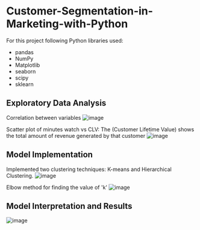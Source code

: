 # Customer-Segmentation-in-Marketing-with-Python
For this project following Python libraries used:
* pandas 
* NumPy 
* Matplotlib 
* seaborn 
* scipy
* sklearn

## Exploratory Data Analysis
Correlation between variables 
![image](https://github.com/Rafia-Shaikh-eng/Customer-Segmentation-in-Marketing-with-Python/assets/64796657/795e1d1f-bf1b-443b-86f5-229e0a3202c7)

Scatter plot of minutes watch vs CLV: The (Customer Lifetime Value) shows the total amount of revenue generated by that customer
![image](https://github.com/Rafia-Shaikh-eng/Customer-Segmentation-in-Marketing-with-Python/assets/64796657/a8e658fb-3f1a-4486-9e44-44e85dc6e0ef)
## Model Implementation
Implemented two clustering techniques: K-means and Hierarchical Clustering.
![image](https://github.com/Rafia-Shaikh-eng/Customer-Segmentation-in-Marketing-with-Python/assets/64796657/992caead-15d2-4d7b-9a8c-53a3562a8176)

Elbow method for finding the value of 'k'
![image](https://github.com/Rafia-Shaikh-eng/Customer-Segmentation-in-Marketing-with-Python/assets/64796657/8716d6a5-a218-4c99-92a0-e2ca59009abe)

## Model Interpretation and Results

![image](https://github.com/Rafia-Shaikh-eng/Customer-Segmentation-in-Marketing-with-Python/assets/64796657/319978c0-384e-45cc-883a-209d607f6514)


